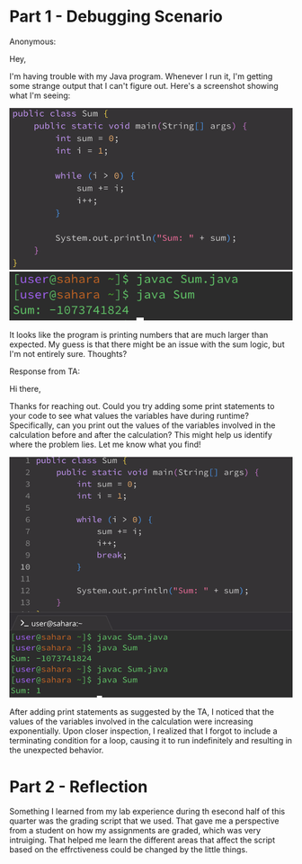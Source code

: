 # Part 1 - Debugging Scenario
Anonymous:

Hey,

I'm having trouble with my Java program. Whenever I run it, I'm getting some strange output that I can't figure out. Here's a screenshot showing what I'm seeing:

![image](https://github.com/makeilali/cse15l-lab-reports/blob/main/Screenshot%202024-03-12%20at%205.44.26%20PM.png?raw=true)
![image](https://github.com/makeilali/cse15l-lab-reports/blob/main/Screenshot%202024-03-12%20at%205.44.32%20PM.png?raw=true)

It looks like the program is printing numbers that are much larger than expected. My guess is that there might be an issue with the sum logic, but I'm not entirely sure. Thoughts?

Response from TA:

Hi there,

Thanks for reaching out. Could you try adding some print statements to your code to see what values the variables have during runtime? Specifically, can you print out the values of the variables involved in the calculation before and after the calculation? This might help us identify where the problem lies. Let me know what you find!

![image](https://github.com/makeilali/cse15l-lab-reports/blob/main/Screenshot%202024-03-12%20at%205.55.56%20PM.png?raw=true)



After adding print statements as suggested by the TA, I noticed that the values of the variables involved in the calculation were increasing exponentially. Upon closer inspection, I realized that I forgot to include a terminating condition for a loop, causing it to run indefinitely and resulting in the unexpected behavior.


# Part 2 - Reflection

Something I learned from my lab experience during th esecond half of this quarter was the grading script that we used. That gave me a perspective from a student on how my assignments are graded, which was very intruiging. That helped me learn the different areas that affect the script based on the effrctiveness could be changed by the little things.
